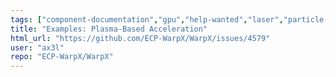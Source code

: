 ```yaml
---
tags: ["component-documentation","gpu","help-wanted","laser","particle-in-cell","physics","pic","plasma","research","simulation"]
title: "Examples: Plasma-Based Acceleration"
html_url: "https://github.com/ECP-WarpX/WarpX/issues/4579"
user: "ax3l"
repo: "ECP-WarpX/WarpX"
---
```


